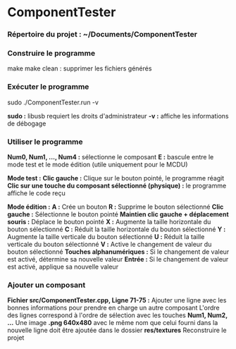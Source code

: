 # ComponentTester

### Répertoire du projet : ~/Documents/ComponentTester

### Construire le programme

make
make clean : supprimer les fichiers générés

### Exécuter le programme

sudo ./ComponentTester.run -v

**sudo :** libusb requiert les droits d'administrateur
**-v   :** affiche les informations de débogage

### Utiliser le programme

**Num0, Num1, ..., Num4 :** sélectionne le composant
**E :** bascule entre le mode test et le mode édition (utile uniquement pour le MCDU)

**Mode test :**
**Clic gauche :** Clique sur le bouton pointé, le programme réagit
**Clic sur une touche du composant sélectionné (physique) :** le programme affiche le code reçu

**Mode édition :**
**A :** Crée un bouton
**R :** Supprime le bouton sélectionné
**Clic gauche :** Sélectionne le bouton pointé
**Maintien clic gauche + déplacement souris :** Déplace le bouton pointé
**X :** Augmente la taille horizontale du bouton sélectionné
**C :** Réduit la taille horizontale du bouton sélectionné
**Y :** Augmente la taille verticale du bouton sélectionné
**U :** Réduit la taille verticale du bouton sélectionné
**V :** Active le changement de valeur du bouton sélectionné
**Touches alphanumériques :** Si le changement de valeur est activé, détermine sa nouvelle valeur
**Entrée :** Si le changement de valeur est activé, applique sa nouvelle valeur

### Ajouter un composant

**Fichier src/ComponentTester.cpp, Ligne 71-75 :** Ajouter une ligne avec les bonnes informations pour prendre en charge un autre composant
L'ordre des lignes correspond à l'ordre de sélection avec les touches **Num1, Num2, ...**
Une image **.png 640x480** avec le même nom que celui fourni dans la nouvelle ligne doit être ajoutée dans le dossier **res/textures**
Reconstruire le projet
